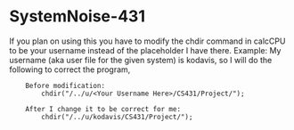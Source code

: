 # SystemNoise-431

If you plan on using this you have to modify the chdir command in calcCPU to be your username instead of the placeholder I have there.
Example:
    My username (aka user file for the given system) is kodavis, so I will do the following to correct the program,

        Before modification:
            chdir("/../u/<Your Username Here>/CS431/Project/");

        After I change it to be correct for me:
            chdir("/../u/kodavis/CS431/Project/"); 
